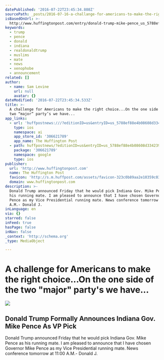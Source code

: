 ```yaml
---
datePublished: '2016-07-22T23:45:34.808Z'
sourcePath: _posts/2016-07-16-a-challange-for-americans-to-make-the-right-choiceon-the.md
isBasedOnUrl: >-
  http://www.huffingtonpost.com/entry/donald-trump-mike-pence_us_5788ef88e4b08608d334239d
keywords:
  - trump
  - pence
  - donald
  - indiana
  - realdonaldtrump
  - muslims
  - mate
  - news
  - xenophobe
  - announcement
related: []
author:
  - name: Sam Levine
    url: null
    avatar: {}
dateModified: '2016-07-22T23:45:34.533Z'
title: >-
  A challenge for Americans to make the right choice...On the one side of the
  two “major” party’s we have...
app_links:
  - url: 'huffpostnews:///?editionID=us&entryID=us_5788ef88e4b08608d334239d'
    type: ios
    namespace: ai
    app_store_id: '306621789'
    app_name: The Huffington Post
  - path: huffpostnews/?editionID=us&entryID=us_5788ef88e4b08608d334239d
    package: '306621789'
    namespace: google
    type: ios
publisher:
  url: 'http://www.huffingtonpost.com'
  name: The Huffington Post
  favicon: 'http://s.m.huffpost.com/assets/favicon-323c0b89aa2e10359c0389ac87254b1b.ico'
  domain: www.huffingtonpost.com
description: >-
  Donald Trump announced Friday that he would pick Indiana Gov. Mike Pence as
  his running mate. I am pleased to announce that I have chosen Governor Mike
  Pence as my Vice Presidential running mate. News conference tomorrow at 11:00
  A.M.- Donald J.
inLanguage: en
via: {}
starred: false
inFeed: true
hasPage: false
inNav: false
_context: 'http://schema.org'
_type: MediaObject

---
```

# A challenge for Americans to make the right choice...On the one side of the two "major" party's we have...

<article style=""><img src="https://s3-us-west-2.amazonaws.com/the-grid-img/p/6e85f5f1f579a55ea7849f475da2e9eec2be266a.jpg" /><h1>Donald Trump Formally Announces Indiana Gov. Mike Pence As VP Pick</h1><p>Donald Trump announced Friday that he would pick Indiana Gov. Mike Pence as his running mate. I am pleased to announce that I have chosen Governor Mike Pence as my Vice Presidential running mate. News conference tomorrow at 11:00 A.M.- Donald J.</p></article>